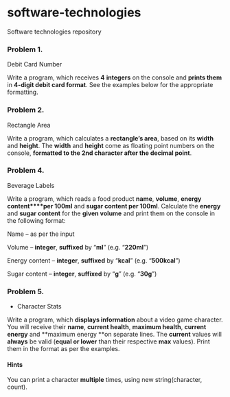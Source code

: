 # software-technologies
Software technologies repository

### Problem 1.               
Debit Card Number

Write a program, which receives **4** **integers**
on the console and **prints them** in **4-digit debit card format**. See the
examples below for the appropriate formatting.

### Problem 2.               
Rectangle Area

Write a program, which calculates a **rectangle’s area**, based on its **width** and **height**. The **width** and **height** come as floating point numbers
on the console, **formatted to the 2nd character after the decimal point**.

### Problem 4.               
Beverage Labels

Write a program, which reads a food product
**name**, **volume**, **energy content****per 100ml** and **sugar content per 100ml**. Calculate the **energy** and **sugar content**
for the **given volume** and print them
on the console in the following format:
        
Name – as per the input
        
Volume – **integer**, **suffixed** by “**ml**” (e.g. “**220ml**”)
        
Energy content – **integer**, **suffixed** by “**kcal**” (e.g.
“**500kcal**”)
       
Sugar content – **integer**, **suffixed** by “**g**” (e.g. “**30g**”)

### Problem 5.               
* Character Stats

Write a program, which **displays information** about a video game character. You will receive
their **name**, **current health**, **maximum
health**, **current energy** and **maximum energy **on separate lines. The **current** values will **always** be valid (**equal or lower** than their respective **max** values). Print them in the format as per the examples.

#### Hints
      
You can print a character **multiple** times, using new string(character, count).
